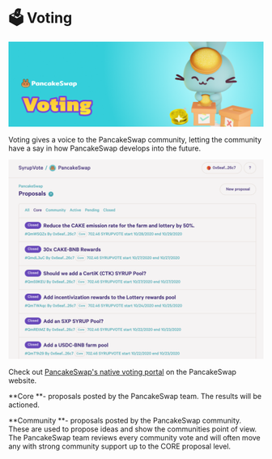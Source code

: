 # 🗳 Voting

![](../../.gitbook/assets/docs-masthead-1-.png)

Voting gives a voice to the PancakeSwap community, letting the community have a say in how PancakeSwap develops into the future.

![](../../.gitbook/assets/screenshot-2020-11-02-at-3.56.39-pm.png)

Check out [PancakeSwap's native voting portal](https://voting.pancakeswap.finance/?\_gl=1\*pc8o0h\*\_ga\*MTUzNDEzNDQxMy4xNjAwNzkzNDM4\*\_ga\_334KNG3DMQ\*MTYwNDMwMTk4Ni42MC4xLjE2MDQzMDM3MDIuMA..#/) on the PancakeSwap website.

**Core **- proposals posted by the PancakeSwap team. The results will be actioned.

**Community **- proposals posted by the PancakeSwap community. These are used to propose ideas and show the communities point of view. The PancakeSwap team reviews every community vote and will often move any with strong community support up to the CORE proposal level.

